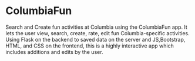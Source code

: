 # ColumbiaFun
Search and Create fun activities at Columbia using the ColumbiaFun app. 
It lets the user view, search, create, rate, edit fun Columbia-specific activities. 
Using Flask on the backend to saved data on the server and JS,Bootstrap, HTML, and CSS on the frontend, this is a highly interactive app which includes additions and edits by the user.
